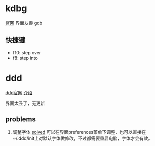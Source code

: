 # kdbg
[官网](http://www.kdbg.org/)
界面友善
gdb
## 快捷键
- f10: step over 
- f8: step into


# ddd
[ddd官网](https://www.gnu.org/software/ddd/)
[介绍](http://mirage1993.blog.51cto.com/2709744/1750756)

界面太丑了，无更新

## problems
1. 调整字体
[solved](https://stackoverflow.com/questions/32533838/warning-when-running-ddd-in-ubuntu)
可以在界面preferences菜单下调整，也可以直接在~/.ddd/init上对默认字体做修改，不过都需要重启电脑，字体才会有效。


